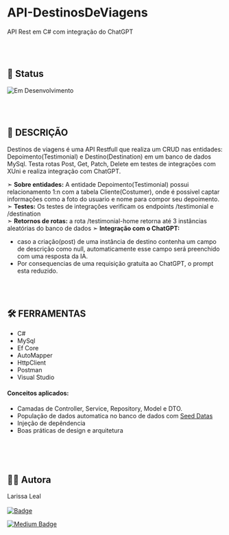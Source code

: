 # API-DestinosDeViagens
API Rest em C# com integração do ChatGPT

<br><br> 
## 🚧 Status
![Em Desenvolvimento](https://img.shields.io/badge/Status-Em%20Desenvolvimento-yellow?style=flat-square)

<br><br>
## 📝 DESCRIÇÃO
Destinos de viagens é uma API Restfull que realiza um CRUD nas entidades: Depoimento(Testimonial) e Destino(Destination) em um banco de dados MySql. 
Testa rotas Post, Get, Patch, Delete em testes de integrações com XUni e realiza integração com ChatGPT. 

➣ <b>Sobre entidades:</b> A entidade Depoimento(Testimonial) possui relacionamento 1:n com a tabela Cliente(Costumer), onde é possivel captar informações como 
a foto do usuario e nome para compor seu depoimento.  
➣ <b>Testes:</b> Os testes de integrações verificam os endpoints /testimonial e /destination<br>
➣ <b>Retornos de rotas:</b> a rota /testimonial-home retorna até 3 instâncias aleatórias do banco de dados 
➣ <b>Integração com o ChatGPT:</b> 
- caso a criação(post) de uma instância de destino contenha um campo de descrição como null, automaticamente esse campo será preenchido com uma resposta da IA. <br>
- Por consequencias de uma requisição gratuita ao ChatGPT, o prompt esta reduzido.

<br><br>
## 🛠️ FERRAMENTAS 
- C#
- MySql
- Ef Core
- AutoMapper
- HttpClient
- Postman
- Visual Studio
#### Conceitos aplicados:
- Camadas de Controller, Service, Repository, Model e DTO.
- População de dados automatica no banco de dados com <a href= "https://talented-gray-8e7.notion.site/Data-Seeds-c-a2cb553550c2400789337b2718d06bde?pvs=4">Seed Datas</a>
- Injeção de depêndencia
- Boas práticas de design e arquitetura 





<br><br><br>
## 👩‍💻 Autora
Larissa Leal 
<br><br>
[![Badge](https://img.shields.io/badge/LinkedIn-0077B5?style=for-the-badge&logo=linkedin&logoColor=white)](https://www.linkedin.com/in/larissa-leal-dias-408455157/)

[![Medium Badge](https://img.shields.io/badge/Medium-%E2%97%BC%20black?style=for-the-badge&logo=medium&logoColor=white&color=black)]([URL_DO_SEU_LINK](https://medium.com/@larileal6)https://medium.com/@larileal6)
